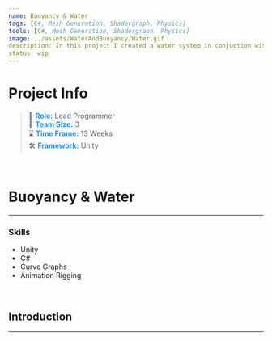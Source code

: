 ```yaml
---
name: Buoyancy & Water
tags: [C#, Mesh Generation, Shadergraph, Physics]
tools: [C#, Mesh Generation, Shadergraph, Physics]
image: ../assets/WaterAndBuoyancy/Water.gif
description: In this project I created a water system in conjuction with a buoyancy effect for unity rigidbodies
status: wip
---
```


# **Project Info**

> 👤 <span style="color:dodgerblue">**Role:**</span> Lead Programmer <br>
> 👥 <span style="color:dodgerblue">**Team Size:**</span> 3 <br>
> ⌛ <span style="color:dodgerblue">**Time Frame:**</span> 13 Weeks <br>
> 🛠️ <span style="color:dodgerblue">**Framework:**</span> Unity <br>

<p>&nbsp;</p>

# **Buoyancy & Water**

---

### **Skills**
- Unity
- C#
- Curve Graphs
- Animation Rigging

<p>&nbsp;</p>

## **Introduction**

---
